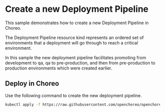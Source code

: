 # Create a new Deployment Pipeline
This sample demonstrates how to create a new Deployment Pipeline in Choreo. 

The Deployment Pipeline resource kind represents an ordered set of environments that a deployment will go through to reach a critical environment. 

In this sample the new deployment pipeline facilitates promoting from development to qa, qa to pre-production, and then from pre-production to production environments which were created earlier.

## Deploy in Choreo
Use the following command to create the new deployment pipeline.

```bash
kubectl apply -f https://raw.githubusercontent.com/openchoreo/openchoreo/main/samples/platform-config/new-deployment-pipeline/deployment-pipeline.yaml
```

